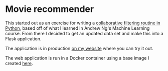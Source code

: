 # Movie recommender

This started out as an exercise for writing a [collaborative filtering
routine in
Python](https://github.com/wesbarnett/MachineLearning/blob/master/ex8/Anomaly%20Detection%20and%20Recommender%20Systems.ipynb),
based off of what I learned in Andrew Ng's Machine Learning course.
From there I decided to get an updated data set and make this into a
Flask application.

The application is in production [on my
website](https://movies.barnett.science) where you can try it out.

The web application is run in a Docker container using a base image I
created [here](https://github.com/wesbarnett/apache-flask).
